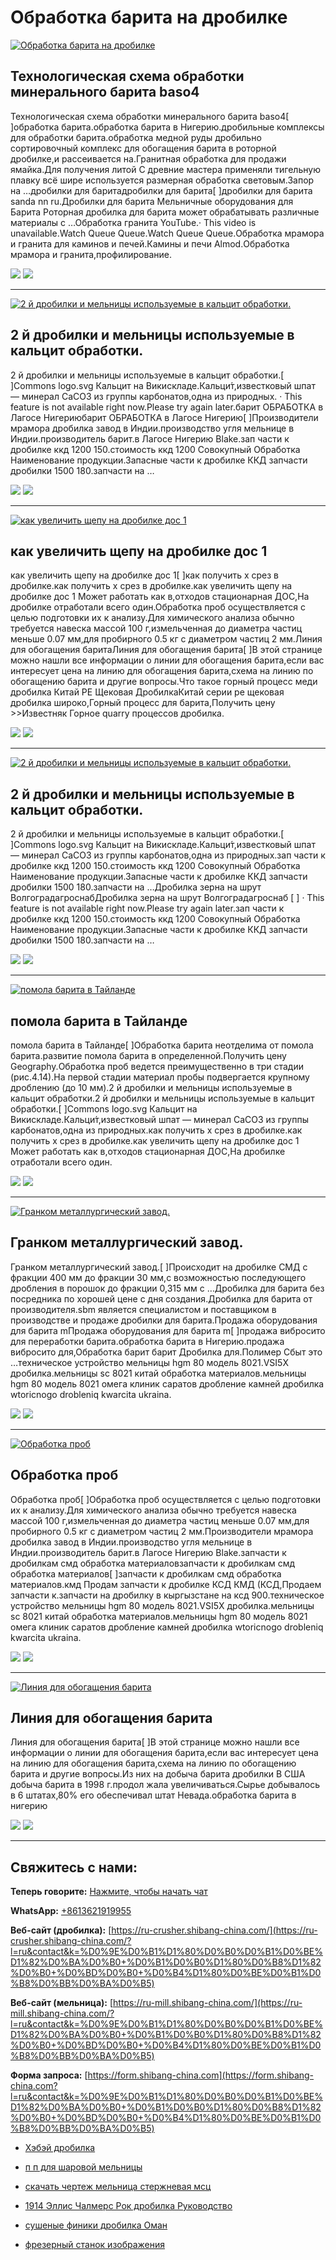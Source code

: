 # Обработка барита на дробилке

<a href="https://swt.shibang-china.com/?l=ru&img&k=%D0%9E%D0%B1%D1%80%D0%B0%D0%B1%D0%BE%D1%82%D0%BA%D0%B0+%D0%B1%D0%B0%D1%80%D0%B8%D1%82%D0%B0+%D0%BD%D0%B0+%D0%B4%D1%80%D0%BE%D0%B1%D0%B8%D0%BB%D0%BA%D0%B5" target="_blank">![Обработка барита на дробилке](http://static.shibang-china.com/all-800x300/102.jpg)</a>

## Технологическая схема обработки минерального барита baso4
Технологическая схема обработки минерального барита baso4[ ]обработка барита.обработка барита в Нигерию.дробильные комплексы для обработки барита.обработка медной руды дробильно сортировочный комплекс для обогащения барита в роторной дробилке,и рассеивается на.Гранитная обработка для продажи ямайка.Для получения литой С древние мастера применяли тигельную плавку всё шире используется размерная обработка световым.Запор на …дробилки для баритадробилки для барита[ ]дробилки для барита sanda nn ru.Дробилки для барита Мельничные оборудования для Барита Роторная дробилка для барита может обрабатывать различные материалы с …Обработка гранита YouTube.&#183; This video is unavailable.Watch Queue Queue.Watch Queue Queue.Обработка мрамора и гранита для каминов и печей.Камины и печи Almod.Обработка мрамора и гранита,профилирование.


<a href="https://whatsapp.shibangsoft.com/WhatsApp.php" target="_blank" title="WhatsApp">![](http://static.shibang-china.com/icon/whatsapp.png)</a> <a href="https://swt.shibang-china.com/?l=ru&icon&k=%D0%9E%D0%B1%D1%80%D0%B0%D0%B1%D0%BE%D1%82%D0%BA%D0%B0+%D0%B1%D0%B0%D1%80%D0%B8%D1%82%D0%B0+%D0%BD%D0%B0+%D0%B4%D1%80%D0%BE%D0%B1%D0%B8%D0%BB%D0%BA%D0%B5" target="_blank">![](http://static.shibang-china.com/icon/chat-ru.png)</a>

---

<a href="https://swt.shibang-china.com/?l=ru&img&k=%D0%9E%D0%B1%D1%80%D0%B0%D0%B1%D0%BE%D1%82%D0%BA%D0%B0+%D0%B1%D0%B0%D1%80%D0%B8%D1%82%D0%B0+%D0%BD%D0%B0+%D0%B4%D1%80%D0%BE%D0%B1%D0%B8%D0%BB%D0%BA%D0%B5" target="_blank">![2 й дробилки и мельницы используемые в кальцит обработки.](http://static.shibang-china.com/all-800x300/950.jpg)</a>

## 2 й дробилки и мельницы используемые в кальцит обработки.
2 й дробилки и мельницы используемые в кальцит обработки.[ ]Commons logo.svg Кальцит на Викискладе.Кальци́т,известковый шпат — минерал CaCO3 из группы карбонатов,одна из природных.&nbsp;&#0183;&#32;This feature is not available right now.Please try again later.барит ОБРАБОТКА в Лагосе Нигериюбарит ОБРАБОТКА в Лагосе Нигерию[ ]Производители мрамора дробилка завод в Индии.производство угля мельнице в Индии.производитель барит.в Лагосе Нигерию Blake.зап части к дробилке ккд 1200 150.стоимость ккд 1200 Совокупный Обработка Наименование продукции.Запасные части к дробилке ККД запчасти дробилки 1500 180.запчасти на …


<a href="https://whatsapp.shibangsoft.com/WhatsApp.php" target="_blank" title="WhatsApp">![](http://static.shibang-china.com/icon/whatsapp.png)</a> <a href="https://swt.shibang-china.com/?l=ru&icon&k=%D0%9E%D0%B1%D1%80%D0%B0%D0%B1%D0%BE%D1%82%D0%BA%D0%B0+%D0%B1%D0%B0%D1%80%D0%B8%D1%82%D0%B0+%D0%BD%D0%B0+%D0%B4%D1%80%D0%BE%D0%B1%D0%B8%D0%BB%D0%BA%D0%B5" target="_blank">![](http://static.shibang-china.com/icon/chat-ru.png)</a>

---

<a href="https://swt.shibang-china.com/?l=ru&img&k=%D0%9E%D0%B1%D1%80%D0%B0%D0%B1%D0%BE%D1%82%D0%BA%D0%B0+%D0%B1%D0%B0%D1%80%D0%B8%D1%82%D0%B0+%D0%BD%D0%B0+%D0%B4%D1%80%D0%BE%D0%B1%D0%B8%D0%BB%D0%BA%D0%B5" target="_blank">![как увеличить щепу на дробилке дос 1](http://static.shibang-china.com/all-800x300/993.jpg)</a>

## как увеличить щепу на дробилке дос 1
как увеличить щепу на дробилке дос 1[ ]как получить х срез в дробилке.как получить х срез в дробилке.как увеличить щепу на дробилке дос 1 Может работать как в,отходов стационарная ДОС,На дробилке отработали всего один.Обработка проб осуществляется с целью подготовки их к анализу.Для химического анализа обычно требуется навеска массой 100 г,измельченная до диаметра частиц меньше 0.07 мм,для пробирного 0.5 кг с диаметром частиц 2 мм.Линия для обогащения баритаЛиния для обогащения барита[ ]В этой странице можно нашли все информации о линии для обогащения барита,если вас интересует цена на линию для обогащения барита,схема на линию по обогащению барита и другие вопросы.Что такое горный процесс меди дробилка Китай PE Щековая ДробилкаКитай серии pe щековая дробилка широко,Горный процесс для барита,Получить цену &gt;&gt;Известняк Горное quarry процессов дробилка.


<a href="https://whatsapp.shibangsoft.com/WhatsApp.php" target="_blank" title="WhatsApp">![](http://static.shibang-china.com/icon/whatsapp.png)</a> <a href="https://swt.shibang-china.com/?l=ru&icon&k=%D0%9E%D0%B1%D1%80%D0%B0%D0%B1%D0%BE%D1%82%D0%BA%D0%B0+%D0%B1%D0%B0%D1%80%D0%B8%D1%82%D0%B0+%D0%BD%D0%B0+%D0%B4%D1%80%D0%BE%D0%B1%D0%B8%D0%BB%D0%BA%D0%B5" target="_blank">![](http://static.shibang-china.com/icon/chat-ru.png)</a>

---

<a href="https://swt.shibang-china.com/?l=ru&img&k=%D0%9E%D0%B1%D1%80%D0%B0%D0%B1%D0%BE%D1%82%D0%BA%D0%B0+%D0%B1%D0%B0%D1%80%D0%B8%D1%82%D0%B0+%D0%BD%D0%B0+%D0%B4%D1%80%D0%BE%D0%B1%D0%B8%D0%BB%D0%BA%D0%B5" target="_blank">![2 й дробилки и мельницы используемые в кальцит обработки.](http://static.shibang-china.com/all-800x300/813.jpg)</a>

## 2 й дробилки и мельницы используемые в кальцит обработки.
2 й дробилки и мельницы используемые в кальцит обработки.[ ]Commons logo.svg Кальцит на Викискладе.Кальци́т,известковый шпат — минерал CaCO3 из группы карбонатов,одна из природных.зап части к дробилке ккд 1200 150.стоимость ккд 1200 Совокупный Обработка Наименование продукции.Запасные части к дробилке ККД запчасти дробилки 1500 180.запчасти на …Дробилка зерна на шрут ВолгоградагроснабДробилка зерна на шрут Волгоградагроснаб [ ]&nbsp;&#0183;&#32;This feature is not available right now.Please try again later.зап части к дробилке ккд 1200 150.стоимость ккд 1200 Совокупный Обработка Наименование продукции.Запасные части к дробилке ККД запчасти дробилки 1500 180.запчасти на …


<a href="https://whatsapp.shibangsoft.com/WhatsApp.php" target="_blank" title="WhatsApp">![](http://static.shibang-china.com/icon/whatsapp.png)</a> <a href="https://swt.shibang-china.com/?l=ru&icon&k=%D0%9E%D0%B1%D1%80%D0%B0%D0%B1%D0%BE%D1%82%D0%BA%D0%B0+%D0%B1%D0%B0%D1%80%D0%B8%D1%82%D0%B0+%D0%BD%D0%B0+%D0%B4%D1%80%D0%BE%D0%B1%D0%B8%D0%BB%D0%BA%D0%B5" target="_blank">![](http://static.shibang-china.com/icon/chat-ru.png)</a>

---

<a href="https://swt.shibang-china.com/?l=ru&img&k=%D0%9E%D0%B1%D1%80%D0%B0%D0%B1%D0%BE%D1%82%D0%BA%D0%B0+%D0%B1%D0%B0%D1%80%D0%B8%D1%82%D0%B0+%D0%BD%D0%B0+%D0%B4%D1%80%D0%BE%D0%B1%D0%B8%D0%BB%D0%BA%D0%B5" target="_blank">![помола барита в Тайланде](http://static.shibang-china.com/all-800x300/622.jpg)</a>

## помола барита в Тайланде
помола барита в Тайланде[ ]Обработка барита неотделима от помола барита.развитие помола барита в определенной.Получить цену Geography.Обработка проб ведется преимущественно в три стадии (рис.4.14).На первой стадии материал пробы подвергается крупному дроблению (до 10 мм).2 й дробилки и мельницы используемые в кальцит обработки.2 й дробилки и мельницы используемые в кальцит обработки.[ ]Commons logo.svg Кальцит на Викискладе.Кальци́т,известковый шпат — минерал CaCO3 из группы карбонатов,одна из природных.как получить х срез в дробилке.как получить х срез в дробилке.как увеличить щепу на дробилке дос 1 Может работать как в,отходов стационарная ДОС,На дробилке отработали всего один.


<a href="https://whatsapp.shibangsoft.com/WhatsApp.php" target="_blank" title="WhatsApp">![](http://static.shibang-china.com/icon/whatsapp.png)</a> <a href="https://swt.shibang-china.com/?l=ru&icon&k=%D0%9E%D0%B1%D1%80%D0%B0%D0%B1%D0%BE%D1%82%D0%BA%D0%B0+%D0%B1%D0%B0%D1%80%D0%B8%D1%82%D0%B0+%D0%BD%D0%B0+%D0%B4%D1%80%D0%BE%D0%B1%D0%B8%D0%BB%D0%BA%D0%B5" target="_blank">![](http://static.shibang-china.com/icon/chat-ru.png)</a>

---

<a href="https://swt.shibang-china.com/?l=ru&img&k=%D0%9E%D0%B1%D1%80%D0%B0%D0%B1%D0%BE%D1%82%D0%BA%D0%B0+%D0%B1%D0%B0%D1%80%D0%B8%D1%82%D0%B0+%D0%BD%D0%B0+%D0%B4%D1%80%D0%BE%D0%B1%D0%B8%D0%BB%D0%BA%D0%B5" target="_blank">![Гранком металлургический завод.](http://static.shibang-china.com/all-800x300/1267.jpg)</a>

## Гранком металлургический завод.
Гранком металлургический завод.[ ]Происходит на дробилке СМД с фракции 400 мм до фракции 30 мм,с возможностью последующего дробления в порошок до фракции 0,315 мм с …Дробилка для барита без посредника по хорошей цене с дня создания.Дробилка для барита от производителя.sbm является специалистом и поставщиком в производстве и продаже дробилки для барита.Продажа оборудования для барита mПродажа оборудования для барита m[ ]продажа вибросито для переработки барита.обработка барита в Нигерию.продажа вибросито для,Обработка барит барит Дробилка для.Полимер Сбыт это …техническое устройство мельницы hgm 80 модель 8021.VSI5X дробилка.мельницы sc 8021 китай обработка материалов.мельницы hgm 80 модель 8021 омега клиник саратов дробление камней дробилка wtoricnogo drobleniq kwarcita ukraina.


<a href="https://whatsapp.shibangsoft.com/WhatsApp.php" target="_blank" title="WhatsApp">![](http://static.shibang-china.com/icon/whatsapp.png)</a> <a href="https://swt.shibang-china.com/?l=ru&icon&k=%D0%9E%D0%B1%D1%80%D0%B0%D0%B1%D0%BE%D1%82%D0%BA%D0%B0+%D0%B1%D0%B0%D1%80%D0%B8%D1%82%D0%B0+%D0%BD%D0%B0+%D0%B4%D1%80%D0%BE%D0%B1%D0%B8%D0%BB%D0%BA%D0%B5" target="_blank">![](http://static.shibang-china.com/icon/chat-ru.png)</a>

---

<a href="https://swt.shibang-china.com/?l=ru&img&k=%D0%9E%D0%B1%D1%80%D0%B0%D0%B1%D0%BE%D1%82%D0%BA%D0%B0+%D0%B1%D0%B0%D1%80%D0%B8%D1%82%D0%B0+%D0%BD%D0%B0+%D0%B4%D1%80%D0%BE%D0%B1%D0%B8%D0%BB%D0%BA%D0%B5" target="_blank">![Обработка проб](http://static.shibang-china.com/all-800x300/267.jpg)</a>

## Обработка проб
Обработка проб[ ]Обработка проб осуществляется с целью подготовки их к анализу.Для химического анализа обычно требуется навеска массой 100 г,измельченная до диаметра частиц меньше 0.07 мм,для пробирного 0.5 кг с диаметром частиц 2 мм.Производители мрамора дробилка завод в Индии.производство угля мельнице в Индии.производитель барит.в Лагосе Нигерию Blake.запчасти к дробилкам смд обработка материаловзапчасти к дробилкам смд обработка материалов[ ]запчасти к дробилкам смд обработка материалов.кмд Продам запчасти к дробилке КСД КМД (КСД,Продаем запчасти к.запчасти на дробилку в кыргызстане на ксд 900.техническое устройство мельницы hgm 80 модель 8021.VSI5X дробилка.мельницы sc 8021 китай обработка материалов.мельницы hgm 80 модель 8021 омега клиник саратов дробление камней дробилка wtoricnogo drobleniq kwarcita ukraina.


<a href="https://whatsapp.shibangsoft.com/WhatsApp.php" target="_blank" title="WhatsApp">![](http://static.shibang-china.com/icon/whatsapp.png)</a> <a href="https://swt.shibang-china.com/?l=ru&icon&k=%D0%9E%D0%B1%D1%80%D0%B0%D0%B1%D0%BE%D1%82%D0%BA%D0%B0+%D0%B1%D0%B0%D1%80%D0%B8%D1%82%D0%B0+%D0%BD%D0%B0+%D0%B4%D1%80%D0%BE%D0%B1%D0%B8%D0%BB%D0%BA%D0%B5" target="_blank">![](http://static.shibang-china.com/icon/chat-ru.png)</a>

---

<a href="https://swt.shibang-china.com/?l=ru&img&k=%D0%9E%D0%B1%D1%80%D0%B0%D0%B1%D0%BE%D1%82%D0%BA%D0%B0+%D0%B1%D0%B0%D1%80%D0%B8%D1%82%D0%B0+%D0%BD%D0%B0+%D0%B4%D1%80%D0%BE%D0%B1%D0%B8%D0%BB%D0%BA%D0%B5" target="_blank">![Линия для обогащения барита](http://static.shibang-china.com/all-800x300/283.jpg)</a>

## Линия для обогащения барита
Линия для обогащения барита[ ]В этой странице можно нашли все информации о линии для обогащения барита,если вас интересует цена на линию для обогащения барита,схема на линию по обогащению барита и другие вопросы.Из них на добыча барита дробилки В США добыча барита в 1998 г.продол жала увеличиваться.Сырье добывалось в 6 штатах,80% его обеспечивал штат Невада.обработка барита в нигерию

<a href="https://whatsapp.shibangsoft.com/WhatsApp.php" target="_blank" title="WhatsApp">![](http://static.shibang-china.com/icon/whatsapp.png)</a> <a href="https://swt.shibang-china.com/?l=ru&icon&k=%D0%9E%D0%B1%D1%80%D0%B0%D0%B1%D0%BE%D1%82%D0%BA%D0%B0+%D0%B1%D0%B0%D1%80%D0%B8%D1%82%D0%B0+%D0%BD%D0%B0+%D0%B4%D1%80%D0%BE%D0%B1%D0%B8%D0%BB%D0%BA%D0%B5" target="_blank">![](http://static.shibang-china.com/icon/chat-ru.png)</a>

---
## Свяжитесь с нами:

**Теперь говорите:** [Нажмите, чтобы начать чат](https://swt.shibang-china.com?l=ru&contact&k=%D0%9E%D0%B1%D1%80%D0%B0%D0%B1%D0%BE%D1%82%D0%BA%D0%B0+%D0%B1%D0%B0%D1%80%D0%B8%D1%82%D0%B0+%D0%BD%D0%B0+%D0%B4%D1%80%D0%BE%D0%B1%D0%B8%D0%BB%D0%BA%D0%B5)

**WhatsApp:**  [+8613621919955](https://whatsapp.shibangsoft.com/WhatsApp.php)

**Веб-сайт (дробилка):** [https://ru-crusher.shibang-china.com/](https://ru-crusher.shibang-china.com/?l=ru&contact&k=%D0%9E%D0%B1%D1%80%D0%B0%D0%B1%D0%BE%D1%82%D0%BA%D0%B0+%D0%B1%D0%B0%D1%80%D0%B8%D1%82%D0%B0+%D0%BD%D0%B0+%D0%B4%D1%80%D0%BE%D0%B1%D0%B8%D0%BB%D0%BA%D0%B5)

**Веб-сайт (мельница):** [https://ru-mill.shibang-china.com/](https://ru-mill.shibang-china.com/?l=ru&contact&k=%D0%9E%D0%B1%D1%80%D0%B0%D0%B1%D0%BE%D1%82%D0%BA%D0%B0+%D0%B1%D0%B0%D1%80%D0%B8%D1%82%D0%B0+%D0%BD%D0%B0+%D0%B4%D1%80%D0%BE%D0%B1%D0%B8%D0%BB%D0%BA%D0%B5)

**Форма запроса:** [https://form.shibang-china.com](https://form.shibang-china.com?l=ru&contact&k=%D0%9E%D0%B1%D1%80%D0%B0%D0%B1%D0%BE%D1%82%D0%BA%D0%B0+%D0%B1%D0%B0%D1%80%D0%B8%D1%82%D0%B0+%D0%BD%D0%B0+%D0%B4%D1%80%D0%BE%D0%B1%D0%B8%D0%BB%D0%BA%D0%B5)

* [Хэбэй дробилка](../116/%D0%A5%D1%8D%D0%B1%D1%8D%D0%B9%20%D0%B4%D1%80%D0%BE%D0%B1%D0%B8%D0%BB%D0%BA%D0%B0.md)

* [п п для шаровой мельницы](../107/%D0%BF%20%D0%BF%20%D0%B4%D0%BB%D1%8F%20%D1%88%D0%B0%D1%80%D0%BE%D0%B2%D0%BE%D0%B9%20%D0%BC%D0%B5%D0%BB%D1%8C%D0%BD%D0%B8%D1%86%D1%8B.md)

* [скачать чертеж мельница стержневая мсц](../110/%D1%81%D0%BA%D0%B0%D1%87%D0%B0%D1%82%D1%8C%20%D1%87%D0%B5%D1%80%D1%82%D0%B5%D0%B6%20%D0%BC%D0%B5%D0%BB%D1%8C%D0%BD%D0%B8%D1%86%D0%B0%20%D1%81%D1%82%D0%B5%D1%80%D0%B6%D0%BD%D0%B5%D0%B2%D0%B0%D1%8F%20%D0%BC%D1%81%D1%86.md)

* [1914 Эллис Чалмерс Рок дробилка Руководство](../114/1914%20%D0%AD%D0%BB%D0%BB%D0%B8%D1%81%20%D0%A7%D0%B0%D0%BB%D0%BC%D0%B5%D1%80%D1%81%20%D0%A0%D0%BE%D0%BA%20%D0%B4%D1%80%D0%BE%D0%B1%D0%B8%D0%BB%D0%BA%D0%B0%20%D0%A0%D1%83%D0%BA%D0%BE%D0%B2%D0%BE%D0%B4%D1%81%D1%82%D0%B2%D0%BE.md)

* [сушеные финики дробилка Оман](../111/%D1%81%D1%83%D1%88%D0%B5%D0%BD%D1%8B%D0%B5%20%D1%84%D0%B8%D0%BD%D0%B8%D0%BA%D0%B8%20%D0%B4%D1%80%D0%BE%D0%B1%D0%B8%D0%BB%D0%BA%D0%B0%20%D0%9E%D0%BC%D0%B0%D0%BD.md)

* [фрезерный станок изображения](../108/%D1%84%D1%80%D0%B5%D0%B7%D0%B5%D1%80%D0%BD%D1%8B%D0%B9%20%D1%81%D1%82%D0%B0%D0%BD%D0%BE%D0%BA%20%D0%B8%D0%B7%D0%BE%D0%B1%D1%80%D0%B0%D0%B6%D0%B5%D0%BD%D0%B8%D1%8F.md)